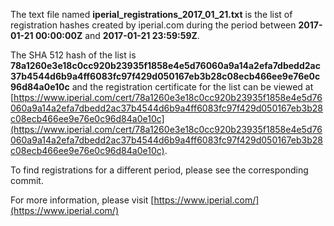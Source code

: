 The text file named **iperial_registrations_2017_01_21.txt** is the list of registration hashes created by iperial.com during the period between **2017-01-21 00:00:00Z** and **2017-01-21 23:59:59Z**.

The SHA 512 hash of the list is **78a1260e3e18c0cc920b23935f1858e4e5d76060a9a14a2efa7dbedd2ac37b4544d6b9a4ff6083fc97f429d050167eb3b28c08ecb466ee9e76e0c96d84a0e10c** and the registration certificate for the list can be viewed at [https://www.iperial.com/cert/78a1260e3e18c0cc920b23935f1858e4e5d76060a9a14a2efa7dbedd2ac37b4544d6b9a4ff6083fc97f429d050167eb3b28c08ecb466ee9e76e0c96d84a0e10c](https://www.iperial.com/cert/78a1260e3e18c0cc920b23935f1858e4e5d76060a9a14a2efa7dbedd2ac37b4544d6b9a4ff6083fc97f429d050167eb3b28c08ecb466ee9e76e0c96d84a0e10c).

To find registrations for a different period, please see the corresponding commit.

For more information, please visit [https://www.iperial.com/](https://www.iperial.com/)
